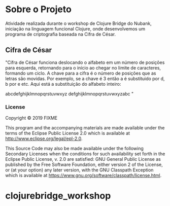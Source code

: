 # Sobre o Projeto
Atividade realizada durante o workshop de Clojure Bridge do Nubank, iniciação na linguagem funcional Clojure, onde desenvolvemos um programa de criptografia baseada na Cifra de César.

## Cifra de César
"Cifra de César funciona deslocando o alfabeto em um número de posições para esquerda, retornando para o início ao chegar no limite de caracteres, formando um ciclo. A chave para a cifra é o número de posições que as letras são movidas. Por exemplo, se a chave é 3 então a é substituido por d, b por e etc. Aqui está a substituição do alfabeto inteiro:

abcdefghijklmnopqrstuvwxyz
defghijklmnopqrstuvwxyzabc "

### License

Copyright © 2019 FIXME

This program and the accompanying materials are made available under the
terms of the Eclipse Public License 2.0 which is available at
http://www.eclipse.org/legal/epl-2.0.

This Source Code may also be made available under the following Secondary
Licenses when the conditions for such availability set forth in the Eclipse
Public License, v. 2.0 are satisfied: GNU General Public License as published by
the Free Software Foundation, either version 2 of the License, or (at your
option) any later version, with the GNU Classpath Exception which is available
at https://www.gnu.org/software/classpath/license.html.
# clojurebridge_workshop
